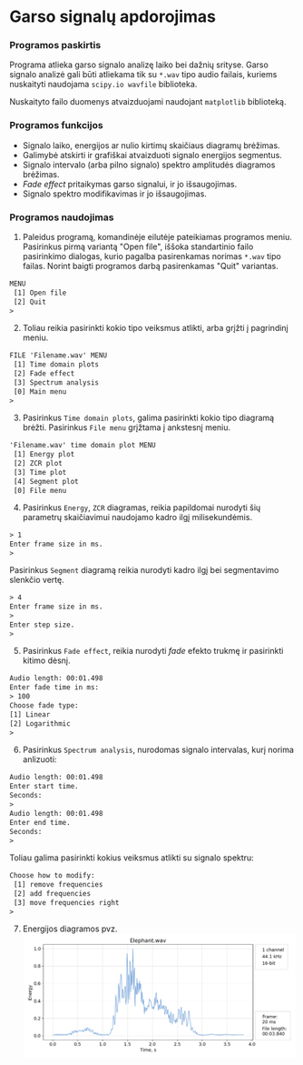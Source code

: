 # Garso signalų apdorojimas
### Programos paskirtis

Programa atlieka garso signalo analizę laiko bei dažnių srityse. Garso signalo analizė gali būti atliekama tik su `*.wav` tipo audio failais, kuriems nuskaityti naudojama `scipy.io wavfile` biblioteka.  

Nuskaityto failo duomenys atvaizduojami naudojant `matplotlib` biblioteką.  

### Programos funkcijos
* Signalo laiko, energijos ar nulio kirtimų skaičiaus diagramų brėžimas.
* Galimybė atskirti ir grafiškai atvaizduoti signalo energijos segmentus.
* Signalo intervalo (arba pilno signalo) spektro amplitudės diagramos brėžimas.
* *Fade effect* pritaikymas garso signalui, ir jo išsaugojimas.
* Signalo spektro modifikavimas ir jo išsaugojimas.

### Programos naudojimas

1. Paleidus programą, komandinėje eilutėje pateikiamas programos meniu. Pasirinkus pirmą variantą "Open file", iššoka standartinio failo pasirinkimo dialogas, kurio pagalba pasirenkamas norimas `*.wav` tipo failas. Norint baigti programos darbą pasirenkamas "Quit" variantas.
```
MENU
 [1] Open file
 [2] Quit
> 
```
2. Toliau reikia pasirinkti kokio tipo veiksmus atlikti, arba grįžti į pagrindinį meniu.
```
FILE 'Filename.wav' MENU
 [1] Time domain plots
 [2] Fade effect
 [3] Spectrum analysis
 [0] Main menu
> 
```
3. Pasirinkus `Time domain plots`, galima pasirinkti kokio tipo diagramą brėžti. Pasirinkus `File menu` grįžtama į ankstesnį meniu.
```
'Filename.wav' time domain plot MENU
 [1] Energy plot
 [2] ZCR plot
 [3] Time plot
 [4] Segment plot
 [0] File menu
```
4. Pasirinkus `Energy`, `ZCR` diagramas, reikia papildomai nurodyti šių parametrų skaičiavimui naudojamo kadro ilgį milisekundėmis.
```
> 1
Enter frame size in ms.
> 
```
Pasirinkus `Segment` diagramą reikia nurodyti kadro ilgį bei segmentavimo slenkčio vertę.
```
> 4
Enter frame size in ms.
> 
Enter step size.
> 
```
5. Pasirinkus `Fade effect`, reikia nurodyti *fade* efekto trukmę ir pasirinkti kitimo dėsnį.
```
Audio length: 00:01.498
Enter fade time in ms:
> 100
Choose fade type:
[1] Linear
[2] Logarithmic
>
```
6. Pasirinkus `Spectrum analysis`, nurodomas signalo intervalas, kurį norima anlizuoti:
```
Audio length: 00:01.498
Enter start time.
Seconds:
> 
Audio length: 00:01.498
Enter end time.
Seconds:
> 
```
Toliau galima pasirinkti kokius veiksmus atlikti su signalo spektru:
```
Choose how to modify:
 [1] remove frequencies
 [2] add frequencies
 [3] move frequencies right
>
```
7. Energijos diagramos pvz.
![energy plot of Elephant.wav file](plots/elephant_energy_20.png)